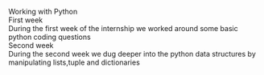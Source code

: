 Working with Python  
First week  
   During the first week of the internship we worked around some basic python coding questions  
Second week  
   During the second week we dug deeper into the python data structures by manipulating lists,tuple and dictionaries  

   
